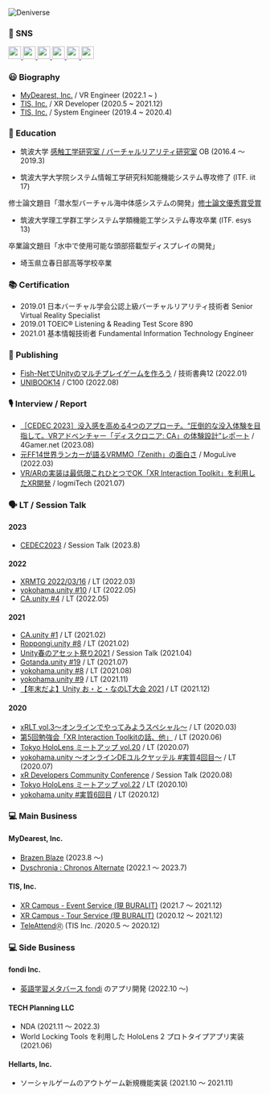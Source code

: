 ![Deniverse](https://user-images.githubusercontent.com/42105015/167700102-bd4d109e-ccd4-40e6-b8cd-00e9df96ce2a.png)

### 💙 SNS

<a href="http://twitter.com/xrdnk">
  <img height="25" src="https://img.shields.io/badge/Twitter--1DA1F2.svg?logo=twitter&style=for-the-badge&url=https%3A%2F%2Ftwitter.com%2Fxrdnk" />
</a>
<a href="https://xrdnk.hateblo.jp/">
  <img height="25" src="https://img.shields.io/badge/HatenaBlog--00A4DE.svg?logo=hatenabookmark&style=for-the-badge&url=https%3A%2F%2Fxrdnk.hateblo.jp%2F" />
</a>
<a href="https://learning.unity3d.jp/speaker/denik-hatsushika/">
  <img height="25" src="https://img.shields.io/badge/-Unity%20Learning%20Materials-000000.svg?logo=unity&style=for-the-badge&url=https%3A%2F%2Flearning.unity3d.jp%3Fspeaker%3Fdenik-hatsushika%3F">
</a>
<a href="https://qiita.com/xrdnk">
  <img height="25" src="https://img.shields.io/badge/Qiita--55C500.svg?logo=qiita&style=for-the-badge">
</a>
<a href="https://speakerdeck.com/xrdnk">
  <img height="25" src="https://img.shields.io/badge/-Speakerdeck-339966.svg?logo=speakerdeck&style=for-the-badge">
</a>
<a href="https://deniverse.booth.pm/">
  <img height="25" src="https://img.shields.io/badge/-BOOTH-FC4D50.svg?logo=BOOTH&style=popout-square">
</a>

### 😃 Biography

* [MyDearest, Inc.](https://mydearestvr.com/) / VR Engineer (2022.1 ~ )
* [TIS, Inc.](https://www.tis.co.jp/) / XR Developer (2020.5 ~ 2021.12)
* [TIS, Inc.](https://www.tis.co.jp/) / System Engineer (2019.4 ~ 2020.4)

### 🏫 Education

* 筑波大学 [感触工学研究室 / バーチャルリアリティ研究室](https://sites.google.com/site/yhashimotolab/home) OB (2016.4 ～ 2019.3)

* 筑波大学大学院システム情報工学研究科知能機能システム専攻修了 (ITF. iit 17)

修士論文題目「潜水型バーチャル海中体感システムの開発」[修士論文優秀賞受賞](http://www.iit.tsukuba.ac.jp/archives/awards/iitawards/7939.html)

* 筑波大学理工学群工学システム学類機能工学システム専攻卒業 (ITF. esys 13)

卒業論文題目「水中で使用可能な頭部搭載型ディスプレイの開発」

* 埼玉県立春日部高等学校卒業

### 📚 Certification

* 2019.01 日本バーチャル学会公認上級バーチャルリアリティ技術者 Senior Virtual Reality Specialist
* 2019.01 TOEIC® Listening & Reading Test Score 890
* 2021.01 基本情報技術者 Fundamental Information Technology Engineer

### 📖 Publishing

* [Fish-NetでUnityのマルチプレイゲームを作ろう](https://techbookfest.org/product/5978890134618112?productVariantID=4758962924683264) / 技術書典12 (2022.01)
* [UNIBOOK14](http://www.unity-bu.com/2022/08/unibook14-c100.html) / C100 (2022.08)

### 🎙️ Interview / Report

* [［CEDEC 2023］没入感を高める4つのアプローチ。“圧倒的な没入体験を目指して。VRアドベンチャー「ディスクロニア: CA」の体験設計”レポート](https://www.4gamer.net/games/999/G999905/20230901020/) / 4Gamer.net (2023.08)
* [元FF14世界ランカーが語るVRMMO「Zenith」の面白さ](https://www.moguravr.com/zenith-the-last-city-5/) / MoguLive (2022.03)
* [VR/ARの実装は最低限これひとつでOK「XR Interaction Toolkit」を利用したXR開発](https://logmi.jp/tech/articles/324544) / logmiTech (2021.07)

### 🗣️ LT / Session Talk

#### 2023
* [CEDEC2023](https://cedec.cesa.or.jp/2023/session/detail/s6441dd11a17da) / Session Talk (2023.8)

#### 2022

* [XRMTG 2022/03/16](https://osaka-driven-dev-br-tokyo.connpass.com/event/241110/) / LT (2022.03) 
* [yokohama.unity #10](https://meetup.unity3d.jp/jp/events/1352) / LT (2022.05)
* [CA.unity #4](https://meetup.unity3d.jp/jp/events/1348) / LT (2022.05)

#### 2021

* [CA.unity #1](https://meetup.unity3d.jp/jp/events/1271) / LT (2021.02)
* [Roppongi.unity #8](https://roppongiunity.connpass.com/event/171512/) / LT (2021.02)
* [Unity春のアセット祭り2021](https://meetup.unity3d.jp/jp/events/1295) / Session Talk (2021.04)
* [Gotanda.unity #19](https://meetup.unity3d.jp/jp/events/1315) / LT (2021.07)
* [yokohama.unity #8](https://meetup.unity3d.jp/jp/events/1323) / LT (2021.08)
* [yokohama.unity #9](https://meetup.unity3d.jp/jp/events/1330) / LT (2021.11)
* [【年末だよ】Unity お・と・なのLT大会 2021](https://meetup.unity3d.jp/jp/events/1337) / LT (2021.12)
  
#### 2020

* [xRLT vol.3～オンラインでやってみようスペシャル～](https://hololens.connpass.com/event/164989/) / LT (2020.03)
* [第5回勉強会「XR Interaction Toolkitの話、他」](https://chiikiokoshi-vr.connpass.com/event/175620) / LT (2020.06)
* [Tokyo HoloLens ミートアップ vol.20](https://hololens.connpass.com/event/180507) / LT (2020.07)
* [yokohama.unity ～オンラインDEユルクヤッテル #実質4回目～](https://meetup.unity3d.jp/jp/events/1253) / LT (2020.07)
* [xR Developers Community Conference](https://vrtokyo.connpass.com/event/185043) / Session Talk (2020.08)
* [Tokyo HoloLens ミートアップ vol.22](https://hololens.connpass.com/event/191356/) / LT (2020.10)
* [yokohama.unity #実質6回目](https://meetup.unity3d.jp/jp/events/1267) / LT (2020.12)
  
### 💻 Main Business

#### MyDearest, Inc.

- [Brazen Blaze](https://twitter.com/BrazenBlazeVRJP) (2023.8 ～)
- [Dyschronia : Chronos Alternate](https://dyschroniaca.com/) (2022.1 ～ 2023.7)

#### TIS, Inc. 

- [XR Campus - Event Service (現 BURALIT)](https://www.tis.jp/service_solution/xr_campus/event/) (2021.7 ～ 2021.12)
- [XR Campus - Tour Service (現 BURALIT)](https://www.tis.jp/service_solution/xr_campus/tour/) (2020.12 ～ 2021.12)
- [TeleAttend🄬](https://www.tis.co.jp/news/2020/tis_news/20201012_1.html) (TIS Inc. /2020.5 ～ 2020.12)
  
### 💻 Side Business

#### fondi Inc.

- [英語学習メタバース fondi](https://www.fondi.fun/top/ja) のアプリ開発 (2022.10 ～)

#### TECH Planning LLC 

- NDA (2021.11 ～ 2022.3)
- World Locking Tools を利用した HoloLens 2 プロトタイプアプリ実装 (2021.06)

#### Hellarts, Inc. 

- ソーシャルゲームのアウトゲーム新規機能実装 (2021.10 ～ 2021.11)
